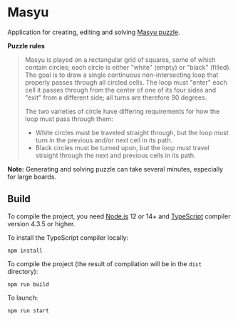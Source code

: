 # Masyu
Application for creating, editing and solving [Masyu puzzle](https://en.wikipedia.org/wiki/Masyu).

**Puzzle rules**
>Masyu is played on a rectangular grid of squares, some of which contain circles; each circle is either "white" (empty) or "black" (filled). The goal is to draw a single continuous non-intersecting loop that properly passes through all circled cells. The loop must "enter" each cell it passes through from the center of one of its four sides and "exit" from a different side; all turns are therefore 90 degrees.
> 
>The two varieties of circle have differing requirements for how the loop must pass through them:
> 
>* White circles must be traveled straight through, but the loop must turn in the previous and/or next cell in its path.
>* Black circles must be turned upon, but the loop must travel straight through the next and previous cells in its path.

**Note:** Generating and solving puzzle can take several minutes, especially for large boards.

## Build
To compile the project, you need [Node.js](https://nodejs.org/) 12 or 14+ and [TypeScript](https://www.typescriptlang.org/) compiler version 4.3.5 or higher.

To install the TypeScript compiler locally:
```
npm install
```

To compile the project (the result of compilation will be in the `dist` directory):
```
npm run build
```

To launch:
```
npm run start
```
